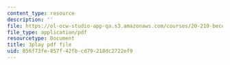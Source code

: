 ```yaml
---
content_type: resource
description: ''
file: https://ol-ocw-studio-app-qa.s3.amazonaws.com/courses/20-219-becoming-the-next-bill-nye-writing-and-hosting-the-educational-show-january-iap-2015/856f73fe857f42fbcd79218dc2722ef9_rt3EMeJ0lDQ.pdf
file_type: application/pdf
resourcetype: Document
title: 3play pdf file
uid: 856f73fe-857f-42fb-cd79-218dc2722ef9
---
```

